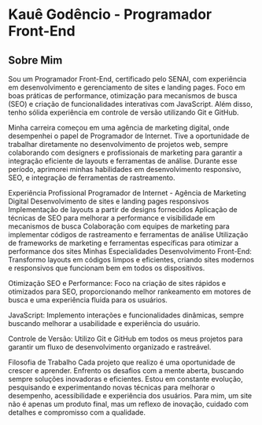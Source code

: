 <h1>Kauê Godêncio - Programador Front-End </h1>

<h2>Sobre Mim</h2>

Sou um Programador Front-End, certificado pelo SENAI, com experiência em desenvolvimento e gerenciamento de sites e landing pages. Foco em boas práticas de performance, otimização para mecanismos de busca (SEO) e criação de funcionalidades interativas com JavaScript. Além disso, tenho sólida experiência em controle de versão utilizando Git e GitHub.

Minha carreira começou em uma agência de marketing digital, onde desempenhei o papel de Programador de Internet. Tive a oportunidade de trabalhar diretamente no desenvolvimento de projetos web, sempre colaborando com designers e profissionais de marketing para garantir a integração eficiente de layouts e ferramentas de análise. Durante esse período, aprimorei minhas habilidades em desenvolvimento responsivo, SEO, e integração de ferramentas de rastreamento.

Experiência Profissional
Programador de Internet - Agência de Marketing Digital
Desenvolvimento de sites e landing pages responsivos
Implementação de layouts a partir de designs fornecidos
Aplicação de técnicas de SEO para melhorar a performance e visibilidade em mecanismos de busca
Colaboração com equipes de marketing para implementar códigos de rastreamento e ferramentas de análise
Utilização de frameworks de marketing e ferramentas específicas para otimizar a performance dos sites
Minhas Especialidades
Desenvolvimento Front-End: Transformo layouts em códigos limpos e eficientes, criando sites modernos e responsivos que funcionam bem em todos os dispositivos.

Otimização SEO e Performance: Foco na criação de sites rápidos e otimizados para SEO, proporcionando melhor rankeamento em motores de busca e uma experiência fluida para os usuários.

JavaScript: Implemento interações e funcionalidades dinâmicas, sempre buscando melhorar a usabilidade e experiência do usuário.

Controle de Versão: Utilizo Git e GitHub em todos os meus projetos para garantir um fluxo de desenvolvimento organizado e rastreável.

Filosofia de Trabalho
Cada projeto que realizo é uma oportunidade de crescer e aprender. Enfrento os desafios com a mente aberta, buscando sempre soluções inovadoras e eficientes. Estou em constante evolução, pesquisando e experimentando novas técnicas para melhorar o desempenho, acessibilidade e experiência dos usuários. Para mim, um site não é apenas um produto final, mas um reflexo de inovação, cuidado com detalhes e compromisso com a qualidade.

